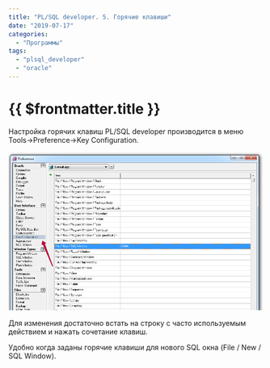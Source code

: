 ```yaml
---
title: "PL/SQL developer. 5. Горячие клавиши"
date: "2019-07-17"
categories: 
  - "Программы"
tags: 
  - "plsql_developer"
  - "oracle"
---
```


# {{ $frontmatter.title }}

Настройка горячих клавиш PL/SQL developer производится в меню Tools->Preference->Key Configuration.

![Форма настройки горячих клавиш PL/SQL Developer](images/pl_sql_dev_hot_key_1.png)

Для изменения достаточно встать на строку с часто используемым действием и нажать сочетание клавиш.

Удобно когда заданы горячие клавиши для нового SQL окна (File / New / SQL Window).
